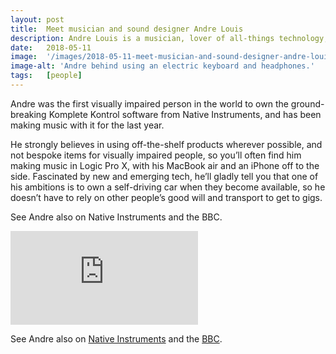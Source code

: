 ```yaml
---
layout: post
title:  Meet musician and sound designer Andre Louis
description: Andre Louis is a musician, lover of all-things technology, self-proclaimed geek and loves trying out new gear whenever he can get a hold of it.
date:   2018-05-11
image:  '/images/2018-05-11-meet-musician-and-sound-designer-andre-louis.jpg'
image-alt: 'Andre behind using an electric keyboard and headphones.'
tags:   [people]
---
```


Andre was the first visually impaired person in the world to own the ground-breaking Komplete Kontrol software from Native Instruments, and has been making music with it for the last year. 

He strongly believes in using off-the-shelf products wherever possible, and not bespoke items for visually impaired people, so you’ll often find him making music in Logic Pro X, with his MacBook air and an iPhone off to the side. Fascinated by new and emerging tech, he’ll gladly tell you that one of his ambitions is to own a self-driving car when they become available, so he doesn’t have to rely on other people’s good will and transport to get to gigs.


See Andre also on Native Instruments and the BBC.

<p><iframe title="A converstation with Andre Louis." src="https://www.youtube.com/embed/Q5pTfF-xFAU" loading="lazy" frameborder="0" allowfullscreen></iframe></p>

See Andre also on [Native Instruments](https://blog.native-instruments.com/talking-keyboards-with-andre-louis/) and the [BBC](https://www.bbc.co.uk/events/e4vgfx/live/cg3v4f).
